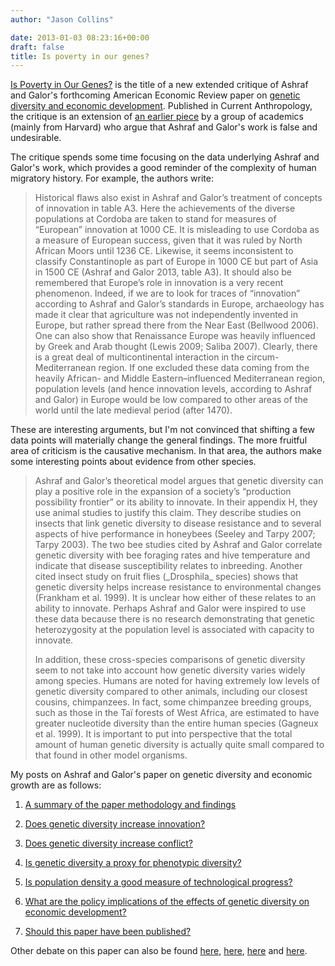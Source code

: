 ```yaml
---
author: "Jason Collins"

date: 2013-01-03 08:23:16+00:00
draft: false
title: Is poverty in our genes?
---
```


[Is Poverty in Our Genes?](http://www.jstor.org/stable/10.1086/669034) is the title of a new extended critique of Ashraf and Galor's forthcoming American Economic Review paper on [genetic diversity and economic development](https://www.jasoncollins.blog/genetic-diversity-and-economic-development/). Published in Current Anthropology, the critique is an extension of [an earlier piece](https://www.jasoncollins.blog/harvard-academics-on-genetic-diversity-and-economic-development/) by a group of academics (mainly from Harvard) who argue that Ashraf and Galor's work is false and undesirable.

The critique spends some time focusing on the data underlying Ashraf and Galor's work, which provides a good reminder of the complexity of human migratory history. For example, the authors write:


<blockquote>Historical flaws also exist in Ashraf and Galor’s treatment of concepts of innovation in table A3. Here the achievements of the diverse populations at Cordoba are taken to stand for measures of “European” innovation at 1000 CE. It is misleading to use Cordoba as a measure of European success, given that it was ruled by North African Moors until 1236 CE. Likewise, it seems inconsistent to classify Constantinople as part of Europe in 1000 CE but part of Asia in 1500 CE (Ashraf and Galor 2013, table A3). It should also be remembered that Europe’s role in innovation is a very recent phenomenon. Indeed, if we are to look for traces of “innovation” according to Ashraf and Galor’s standards in Europe, archaeology has made it clear that agriculture was not independently invented in Europe, but rather spread there from the Near East (Bellwood 2006). One can also show that Renaissance Europe was heavily influenced by Greek and Arab thought (Lewis 2009; Saliba 2007). Clearly, there is a great deal of multicontinental interaction in the circum-Mediterranean region. If one excluded these data coming from the heavily African- and Middle Eastern–influenced Mediterranean region, population levels (and hence innovation levels, according to Ashraf and Galor) in Europe would be low compared to other areas of the world until the late medieval period (after 1470).</blockquote>


These are interesting arguments, but I'm not convinced that shifting a few data points will materially change the general findings. The more fruitful area of criticism is the causative mechanism. In that area, the authors make some interesting points about evidence from other species.


<blockquote>Ashraf and Galor’s theoretical model argues that genetic diversity can play a positive role in the expansion of a society’s “production possibility frontier” or its ability to innovate. In their appendix H, they use animal studies to justify this claim. They describe studies on insects that link genetic diversity to disease resistance and to several aspects of hive performance in honeybees (Seeley and Tarpy 2007; Tarpy 2003). The two bee studies cited by Ashraf and Galor correlate genetic diversity with bee foraging rates and hive temperature and indicate that disease susceptibility relates to inbreeding. Another cited insect study on fruit flies (_Drosphila_ species) shows that genetic diversity helps increase resistance to environmental changes (Frankham et al. 1999). It is unclear how either of these relates to an ability to innovate. Perhaps Ashraf and Galor were inspired to use these data because there is no research demonstrating that genetic heterozygosity at the population level is associated with capacity to innovate.

In addition, these cross-species comparisons of genetic diversity seem to not take into account how genetic diversity varies widely among species. Humans are noted for having extremely low levels of genetic diversity compared to other animals, including our closest cousins, chimpanzees. In fact, some chimpanzee breeding groups, such as those in the Taï forests of West Africa, are estimated to have greater nucleotide diversity than the entire human species (Gagneux et al. 1999). It is important to put into perspective that the total amount of human genetic diversity is actually quite small compared to that found in other model organisms.</blockquote>


My posts on Ashraf and Galor's paper on genetic diversity and economic growth are as follows:



	
  1. [A summary of the paper methodology and findings](https://www.jasoncollins.blog/the-out-of-africa-hypothesis-human-genetic-diversity-and-comparative-economic-development/)

	
  2. [Does genetic diversity increase innovation?](https://www.jasoncollins.blog/does-genetic-diversity-increase-innovation/)

	
  3. [Does genetic diversity increase conflict?](https://www.jasoncollins.blog/does-genetic-diversity-increase-conflict/)

	
  4. [Is genetic diversity a proxy for phenotypic diversity?](https://www.jasoncollins.blog/is-genetic-diversity-a-proxy-for-phenotypic-diversity/)

	
  5. [Is population density a good measure of technological progress?](https://www.jasoncollins.blog/using-the-malthusian-model-to-measure-technology/)

	
  6. [What are the policy implications of the effects of genetic diversity on economic development?](https://www.jasoncollins.blog/genetic-diversity-economic-development-and-policy/)

	
  7. [Should this paper have been published?](https://www.jasoncollins.blog/publishing-on-genetic-diversity-and-economic-growth/)


Other debate on this paper can also be found [here](https://www.jasoncollins.blog/harvard-academics-on-genetic-diversity-and-economic-development/), [here](https://www.jasoncollins.blog/genetic-diversity-and-economic-development-ashraf-and-galor-respond/), [here](https://www.jasoncollins.blog/is-poverty-in-our-genes/) and [here](https://www.jasoncollins.blog/is-poverty-in-our-genes-from-the-comments/).
